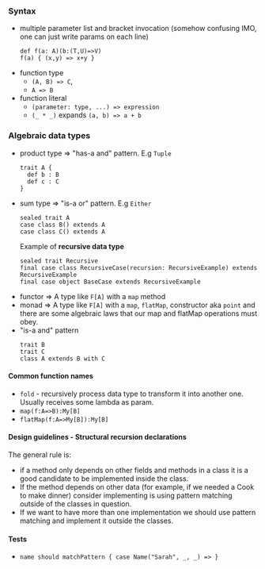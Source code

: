 ### Syntax ###

 * multiple parameter list and bracket invocation (somehow confusing IMO, one can just write params on each line)
   ```
   def f(a: A)(b:(T,U)=>V) 
   f(a) { (x,y) => x+y }
   ```
 * function type 
   * `(A, B) => C`, 
   * `A => B`   
 * function literal 
   * `(parameter: type, ...) => expression`
   * `(_ * _)` expands `(a, b) => a + b`
   
### Algebraic data types ###


* product type => "has-a and" pattern. E.g `Tuple`
   ```
   trait A {
     def b : B
     def c : C
   }
   ```
* sum type => "is-a or" pattern. E.g `Either`
   ```
   sealed trait A
   case class B() extends A
   case class C() extends A
   ```
   Example of **recursive data type**
   ```
   sealed trait Recursive
   final case class RecursiveCase(recursion: RecursiveExample) extends RecursiveExample
   final case object BaseCase extends RecursiveExample
   ```
* functor => A type like `F[A]` with a `map` method
* monad => A type like `F[A]` with a `map`, `flatMap`, constructor aka `point` and there are some algebraic laws that our map and flatMap operations must obey.
* "is-a and" pattern
   ```
   trait B
   trait C
   class A extends B with C
   ```

#### Common function names ####
  * `fold` - recursively process data type to transform it into another one. Usually receives some lambda as param.
  * `map(f:A=>B):My[B]`
  * `flatMap(f:A=>My[B]):My[B]`


#### Design guidelines - Structural recursion declarations ####

The general rule is: 
* if a method only depends on other fields and methods in a class it is a good candidate to be implemented inside the class. 
* If the method depends on other data (for example, if we needed a Cook to make dinner) consider implementing is using pattern matching outside of the classes in question. 
* If we want to have more than one implementation we should use pattern matching and implement it outside the classes.

#### Tests ####

  * `name should matchPattern { case Name("Sarah", _, _) => }`
